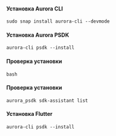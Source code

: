 #### Установка Aurora CLI
```shell
sudo snap install aurora-cli --devmode
```

#### Установка Aurora PSDK
```shell
aurora-cli psdk --install
```
#### Проверка установки
```shell
bash  
```
#### Проверка установки
```shell
aurora_psdk sdk-assistant list
```

#### Установка Flutter
```shell
aurora-cli psdk --install
```